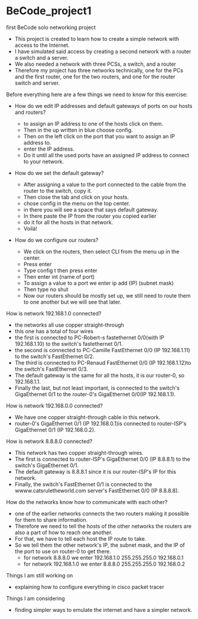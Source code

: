 # BeCode_project1
first BeCode solo networking project
- This project is created to learn how to create a simple network with access to the Internet.
- I have simulated said access by creating a second network with a router a switch and a server.
- We also needed a network with three PCSs, a switch, and a router
- Therefore my project has three networks technically, one for the PCs and the first router, one for the two routers, and one for the router switch and server.

Before everything here are a few things we need to know for this exercise:

- How do we edit IP addresses and default gateways of ports on our hosts and routers?
  - to assign an IP address to one of the hosts click on them.
  - Then in the up written in blue choose config.
  - Then on the left click on the port that you want to assign an IP address to.
  - enter the IP address.
  - Do it until all the used ports have an assigned IP address to connect to your network.
  
- How do we set the default gateway?
  - After assigning a value to the port connected to the cable from the router to the switch, copy it.
  - Then close the tab and click on your hosts.
  - chose config in the menu on the top center.
  - in there you will see a space that says default gateway.
  - In there paste the IP from the router you copied earlier
  - do it for all the hosts in that network.
  - Voilà!
    
- How do we configure our routers?
  - We click on the routers, then select CLI from the menu up in the center.
  - Press enter
  - Type config t then press enter
  - Then enter int (name of port)
  - To assign a value to a port we enter ip add (IP) (subnet mask) 
  - Then type no shut
  - Now our routers should be mostly set up, we still need to route them to one another but we will see that later.

How is network 192.168.1.0 connected?

- the networks all use copper straight-through
- this one has a total of four wires
- the first is connected to PC-Robert-s fastethernet 0/0(with IP 192.168.1.10) to the switch's fastethernet 0/1.
- the second is connected to PC-Camille FastEthernet 0/0 (IP 192.168.1.11) to the switch's FastEthernet 0/2.
- The third is connected to PC-Renaud FastEthernet 0/0 (IP 192.168.1.12)to the switch's FastEthernet 0/3.
- The default gateway is the same for all the hosts, it is our router-0, so 192.168.1.1.
- Finally the last, but not least important, is connected to the switch's GigaEthernet 0/1 to the router-0's GigaEthernet 0/0(IP 192.168.1.1).

How is network 192.168.0.0 connected?

- We have one copper straight-through cable in this network.
- router-0's GigaEthernet 0/1 (IP 192.168.0.1)is connected to router-ISP's GigaEthernet 0/1 (IP 192.168.0.2).
  
How is network 8.8.8.0 connected? 

- This network has two copper straight-through wires.
- The first is connected to router-ISP's GigaEthernet 0/0 (IP 8.8.8.1) to the switch's GigaEthernet 0/1.
- The default gateway is 8.8.8.1 since it is our router-ISP's IP for this network.
- Finally, the switch's FastEthernet 0/1 is connected to the wwww.catsruletheworld.com server's FastEthernet 0/0 (IP 8.8.8.8).

How do the networks know how to communicate with each other?

- one of the earlier networks connects the two routers making it possible for them to share information.
- Therefore we need to tell the hosts of the other networks the routers are also a part of how to reach one another.
- For that, we have to tell each host the IP route to take.
- So we tell them the other network's IP, the subnet mask, and the IP of the port to use on router-0 to get there.
  - for network 8.8.8.0 we enter 192.168.1.0 255.255.255.0 192.168.0.1
  - for network 192.168.1.0 we enter 8.8.8.0 255.255.255.0 192.168.0.2

Things I am still working on

- explaining how to configure everything in cisco packet tracer

Things I am considering

- finding simpler ways to emulate the internet and have a simpler network.
